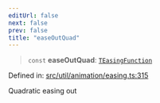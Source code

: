 ```yaml
---
editUrl: false
next: false
prev: false
title: "easeOutQuad"
---
```


> `const` **easeOutQuad**: [`TEasingFunction`](/api/fabric/namespaces/util/type-aliases/teasingfunction/)

Defined in: [src/util/animation/easing.ts:315](https://github.com/fabricjs/fabric.js/blob/8748628df7e9de00ba77413bfc3ad9e9fe9d4f30/src/util/animation/easing.ts#L315)

Quadratic easing out
